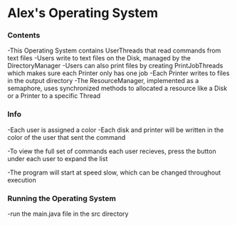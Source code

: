 # Alex's Operating System

### Contents

-This Operating System contains UserThreads that read commands from text files
-Users write to text files on the Disk, managed by the DirectoryManager
-Users can also print files by creating PrintJobThreads which makes sure each Printer only has one job
-Each Printer writes to files in the output directory
-The ResourceManager, implemented as a semaphore, uses synchronized methods to allocated a resource like a Disk or a Printer to a specific Thread

### Info

-Each user is assigned a color
-Each disk and printer will be written in the color of the user that sent the command

-To view the full set of commands each user recieves, press the button under each user to expand the list

-The program will start at speed slow, which can be changed throughout execution

### Running the Operating System
-run the main.java file in the src directory
